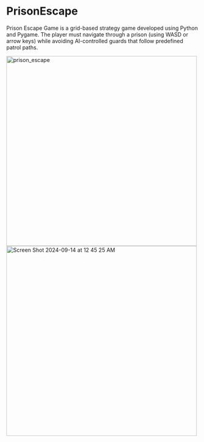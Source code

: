 # PrisonEscape

Prison Escape Game is a grid-based strategy game developed using Python and Pygame. The player must navigate through a prison (using WASD or arrow keys) while avoiding AI-controlled guards that follow predefined patrol paths.





<img width="500" alt="prison_escape" src="https://github.com/user-attachments/assets/5666d4da-5a34-4778-bdb2-e99d0082e831">       <img width="500" alt="Screen Shot 2024-09-14 at 12 45 25 AM" src="https://github.com/user-attachments/assets/a4636c83-7702-4121-9459-e60d0603c96e">

